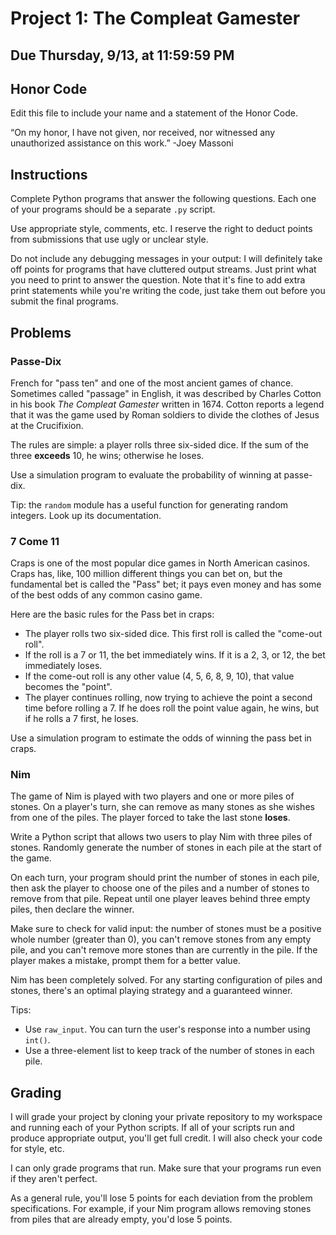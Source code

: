 # Project 1: The Compleat Gamester

## Due Thursday, 9/13, at 11:59:59 PM

## Honor Code

Edit this file to include your name and a statement of the Honor Code.

“On my honor, I have not given, nor received, nor witnessed any unauthorized assistance on this work.”
-Joey Massoni

## Instructions

Complete Python programs that answer the following questions. Each one of your programs should be a separate `.py` script.

Use appropriate style, comments, etc. I reserve the right to deduct points from submissions that use ugly or unclear style.

Do not include any debugging messages in your output: I will definitely take off points for programs that have cluttered output
streams. Just print what you need to print to answer the question. Note that it's fine to add extra print statements while you're 
writing the code, just take them out before you submit the final programs.

## Problems

### Passe-Dix

French for "pass ten" and one of the most ancient games of chance. Sometimes called "passage" in English, it was described by Charles
Cotton in his book *The Compleat Gamester* written in 1674. Cotton reports a legend that it was the game used by Roman soldiers to
divide the clothes of Jesus at the Crucifixion.

The rules are simple: a player rolls three six-sided dice. If the sum of the three **exceeds** 10, he wins; otherwise he loses.

Use a simulation program to evaluate the probability of winning at passe-dix.

Tip: the `random` module has a useful function for generating random integers. Look up its documentation.

### 7 Come 11

Craps is one of the most popular dice games in North American casinos. Craps has, like, 100 million different things you can bet on, but 
the fundamental bet is called the "Pass" bet; it pays even money and has some of the best odds of any common casino game.

Here are the basic rules for the Pass bet in craps:

- The player rolls two six-sided dice. This first roll is called the "come-out roll".
- If the roll is a 7 or 11, the bet immediately wins. If it is a 2, 3, or 12, the bet immediately loses.
- If the come-out roll is any other value (4, 5, 6, 8, 9, 10), that value becomes the "point".
- The player continues rolling, now trying to achieve the point a second time before rolling a 7. If he does roll the point value again,
he wins, but if he rolls a 7 first, he loses.

Use a simulation program to estimate the odds of winning the pass bet in craps.

### Nim

The game of Nim is played with two players and one or more piles of stones. On a player's turn, she can remove as many stones as she wishes from one of the piles. The player forced to take the last stone **loses**.

Write a Python script that allows two users to play Nim with three piles of stones. Randomly generate the number of stones in each pile at the start of the game.

On each turn, your program should print the number of stones in each pile, then ask the player to choose one of the piles and a number of stones to remove from that pile. Repeat until one player leaves behind three empty piles, then declare the winner.

Make sure to check for valid input: the number of stones must be a positive whole number (greater than 0), you can't remove stones from any empty pile, and you can't remove more stones than are currently in the pile. If the player makes a mistake, prompt them for a
better value.

Nim has been completely solved. For any starting configuration of piles and stones, there's an optimal playing strategy and a guaranteed winner.

Tips:
- Use `raw_input`. You can turn the user's response into a number using `int()`.
- Use a three-element list to keep track of the number of stones in each pile.

## Grading

I will grade your project by cloning your private repository to my workspace and running each of your Python scripts. If all of your scripts run and produce appropriate output, you'll get full credit. I will also check your code for style, etc.

I can only grade programs that run. Make sure that your programs run even if they aren't perfect.

As a general rule, you'll lose 5 points for each deviation from the problem specifications. For example, if your Nim program allows removing stones from piles that are already empty, you'd lose 5 points.
